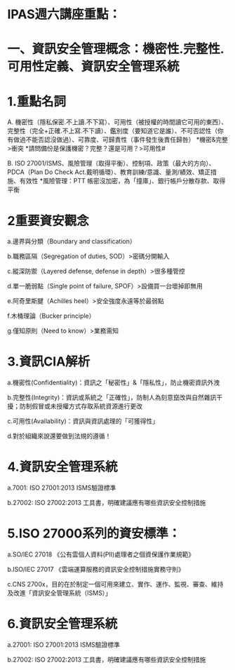 # IPAS週六講座重點：

# 一、資訊安全管理概念：機密性.完整性.可用性定義、資訊安全管理系統

# 1.重點名詞 

A. 機密性（隱私保密.不上讀.不下寫）、可用性（被授權的時間讀它可用的東西）、完整性（完全+正確.不上寫.不下讀）、鑑別度（要知道它是誰）、不可否認性（你有做過不能否認沒做過）、可靠度、可歸責性（事件發生後責任歸咎） *機密&完整>衝突 *請問備份是保護機密？完整？還是可用？>可用性#

B. ISO 27001/ISMS、風險管理（取得平衡）、控制項、政策（最大的方向）、PDCA（Plan Do Check Act.戴明循環）、教育訓練/意識、量測/績效、矯正措施、有效性 *風險管理：PTT 帳密沒加密，為「撞庫」、銀行帳戶分散存款、取得平衡 

# 2重要資安觀念   

a.邊界與分類（Boundary and classification）

b.職務區隔（Segregation of duties, SOD）>密碼分開輸入

c.縱深防禦（Layered defense, defense in depth）>很多種管控

d.單一脆弱點（Single point of failure, SPOF）>設備買一台壞掉即無用

e.阿奇里斯腱（Achilles heel）>安全強度永遠等於最弱點

f.木桶理論（Bucker principle）

g.僅知原則（Need to know）>業務需知

# 3.資訊CIA解析

a.機密性(Confidentiality)：資訊之「秘密性」&「隱私性」，防止機密資訊外洩

b.完整性(Integrity)：資訊或系統之「正確性」，防制人為刻意竄改與自然雜訊干擾；防制假冒或未授權方式存取系統資源進行更改

c.可用性(Availability)：資訊與資訊處理的「可獲得性」

d.對於組織來說還要做到法規的遵循！

# 4.資訊安全管理系統

a.7001: ISO 27001:2013 ISMS驗證標準

b.27002: ISO 27002:2013 工具書，明確建議應有哪些資訊安全控制措施

# 5.ISO 27000系列的資安標準：

a.SO/IEC 27018 《公有雲個人資料(PII)處理者之個資保護作業規範》

b.ISO/IEC 27017 《雲端運算服務的資訊安全控制措施實務守則》

c.CNS 2700x，目的在於制定一個可用來建立、實作、運作、監視、審查、維持及改進「資訊安全管理系統（ISMS）」

# 6.資訊安全管理系統

a.27001: ISO 27001:2013 ISMS驗證標準

b.27002: ISO 27002:2013 工具書，明確建議應有哪些資訊安全控制措施






